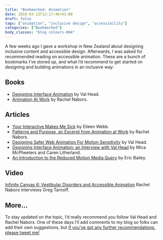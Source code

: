 ```yaml
---
title: "Bookmarked: Animation"
date: 2018-03-12T12:17:46+01:00
draft: false
tags: ["animation", "inclusive design", "accessibility"]
categories: ["Bookmarked"]
body_classes: "blog colours-004"
---
```


A few weeks ago I gave a workshop in New Zealand about designing inclusive content and accessible design. Afterwards, I was asked for recommended reading on accessible animation. These are a bunch of bookmarks I’ve stored up, and what I’d recommend to get started on designing and building animations in an inclusive way:

## Books

* [Designing Interface Animation](https://rosenfeldmedia.com/books/designing-interface-animation/) by Val Head.
* [Animation At Work](https://abookapart.com/products/animation-at-work) by Rachel Nabors.

## Articles

* [Your Interactive Makes Me Sick](https://source.opennews.org/articles/motion-sick/) by Eileen Webb.
* [Patterns and Purpose, an Excerpt from Animation at Work](https://alistapart.com/article/patterns-and-purpose) by Rachel Nabors.
* [Designing Safer Web Animation For Motion Sensitivity](http://alistapart.com/article/designing-safer-web-animation-for-motion-sensitivity) by Val Head.
* [Designing Interface Animation: an Interview with Val Head](http://alistapart.com/article/designing-interface-animation-interview-with-val-head) by Mica McPheeters and Caren Litherland.
* [An Introduction to the Reduced Motion Media Query](https://css-tricks.com/introduction-reduced-motion-media-query/) by Eric Bailey. 

## Video

[Infinite Canvas 6: Vestibular Disorders and Accessible Animation](https://www.youtube.com/watch?v=QhnIZh0xwk0) Rachel Nabors interviews Greg Tarnoff.

## More…

To stay updated on the topic, I’d really recommend you follow Val Head and Rachel Nabors. One of these days I’ll add comments to my blog so folks can add their own suggestions, but [if you’ve got any further recommendations, please tweet me!](https://twitter.com/laurakalbag)